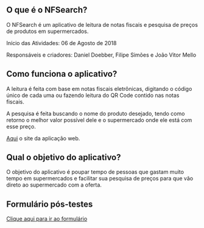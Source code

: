 ## O que é o NFSearch?

O NFSearch é um aplicativo de leitura de notas fiscais e pesquisa de preços de produtos em supermercados.

Início das Atividades: 06 de Agosto de 2018

Responsáveis e criadores: Daniel Doebber, Filipe Simões e João Vitor Mello

## Como funciona o aplicativo?

A leitura é feita com base em notas fiscais eletrônicas, digitando o código único de cada uma ou fazendo leitura do QR Code contido nas notas fiscais.

A pesquisa é feita buscando o nome do produto desejado, tendo como retorno o melhor valor possível dele e o supermercado onde ele está com esse preço.

[Aqui](https://nfsearch.herokuapp.com/) o site da aplicação web.

## Qual o objetivo do aplicativo?

O objetivo do aplicativo é poupar tempo de pessoas que gastam muito tempo em supermercados e facilitar sua pesquisa de preços para que vão direto ao supermercado com a oferta.

## Formulário pós-testes

[Clique aqui para ir ao formulário](https://goo.gl/forms/iZZ5RW7tjVjnWj1j2)
